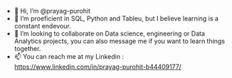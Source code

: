 - 👋 Hi, I’m @prayag-purohit
- 🌱 I’m proeficient in SQL, Python and Tableu, but I believe learning is a constant endevour.
- 💞️ I’m looking to collaborate on Data science, engineering or Data Analytics projects, you can also message me if you want to learn things together. 
- 📫 You can reach me at my Linkedin : https://www.linkedin.com/in/prayag-purohit-b44409177/

<!---
prayag-purohit/prayag-purohit is a ✨ special ✨ repository because its `README.md` (this file) appears on your GitHub profile.
You can click the Preview link to take a look at your changes.
--->
